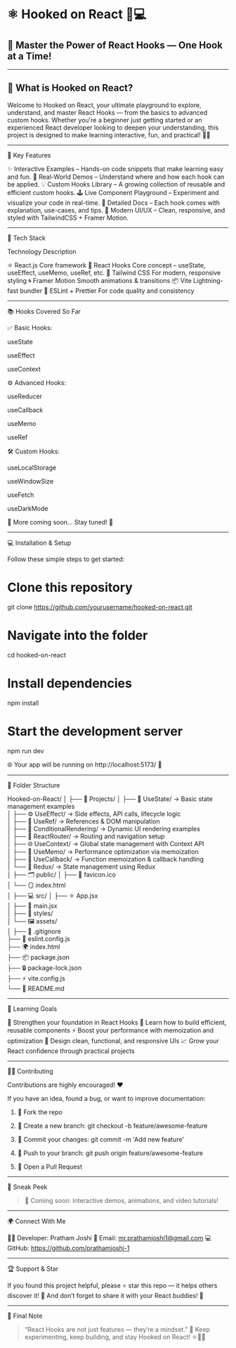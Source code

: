 # ⚛️ Hooked on React 🎣💻

## 🚀 Master the Power of React Hooks — One Hook at a Time!




---

## 🧠 What is Hooked on React?

Welcome to Hooked on React, your ultimate playground to explore, understand, and master React Hooks — from the basics to advanced custom hooks.
Whether you're a beginner just getting started or an experienced React developer looking to deepen your understanding, this project is designed to make learning interactive, fun, and practical! 💪🔥


---

🌟 Key Features

✨ Interactive Examples – Hands-on code snippets that make learning easy and fun.
🧩 Real-World Demos – Understand where and how each hook can be applied.
💡 Custom Hooks Library – A growing collection of reusable and efficient custom hooks.
🕹️ Live Component Playground – Experiment and visualize your code in real-time.
📘 Detailed Docs – Each hook comes with explanation, use-cases, and tips.
🎨 Modern UI/UX – Clean, responsive, and styled with TailwindCSS + Framer Motion.


---

🧰 Tech Stack

Technology	Description

⚛️ React.js	Core framework
🎣 React Hooks	Core concept – useState, useEffect, useMemo, useRef, etc.
💅 Tailwind CSS	For modern, responsive styling
🌀 Framer Motion	Smooth animations & transitions
📦 Vite	Lightning-fast bundler
🔧 ESLint + Prettier	For code quality and consistency



---

📚 Hooks Covered So Far

✅ Basic Hooks:

useState

useEffect

useContext


⚙️ Advanced Hooks:

useReducer

useCallback

useMemo

useRef


🛠️ Custom Hooks:

useLocalStorage

useWindowSize

useFetch

useDarkMode


💎 More coming soon… Stay tuned! 🚧


---

💻 Installation & Setup

Follow these simple steps to get started:

# Clone this repository
git clone https://github.com/yourusername/hooked-on-react.git

# Navigate into the folder
cd hooked-on-react

# Install dependencies
npm install

# Start the development server
npm run dev

🌐 Your app will be running on http://localhost:5173/ 🎉


---

🧩 Folder Structure

Hooked-on-React/
│
├── 📁 Projects/
│   ├── 🎣 UseState/                 → Basic state management examples  
│   ├── ⚙️ UseEffect/                → Side effects, API calls, lifecycle logic  
│   ├── 🧭 UseRef/                   → References & DOM manipulation  
│   ├── 🔀 ConditionalRendering/     → Dynamic UI rendering examples  
│   ├── 🧭 ReactRouter/              → Routing and navigation setup  
│   ├── 🌐 UseContext/               → Global state management with Context API  
│   ├── 🧮 UseMemo/                  → Performance optimization via memoization  
│   ├── 🔁 UseCallback/              → Function memoization & callback handling  
│   └── 🧰 Redux/                    → State management using Redux  
│
├── 🗂️ public/
│   ├── 🧩 favicon.ico  
│   └── 🪞 index.html  
│
├── 💻 src/
│   ├── ⚛️ App.jsx  
│   ├── 🚀 main.jsx  
│   ├── 🎨 styles/  
│   └── 🖼️ assets/  
│
├── 🛑 .gitignore  
├── 🧹 eslint.config.js  
├── 🌍 index.html  
├── 📦 package.json  
├── 🔒 package-lock.json  
├── ⚡ vite.config.js  
└── 📘 README.md

---

🎯 Learning Goals

🚀 Strengthen your foundation in React Hooks
🧠 Learn how to build efficient, reusable components
⚡ Boost your performance with memoization and optimization
🎨 Design clean, functional, and responsive UIs
📈 Grow your React confidence through practical projects


---

🧑‍💻 Contributing

Contributions are highly encouraged! ❤️

If you have an idea, found a bug, or want to improve documentation:

1. 🍴 Fork the repo


2. 🌱 Create a new branch: git checkout -b feature/awesome-feature


3. 💾 Commit your changes: git commit -m 'Add new feature'


4. 🚀 Push to your branch: git push origin feature/awesome-feature


5. 🔁 Open a Pull Request




---

📸 Sneak Peek

> 🎥 Coming soon: Interactive demos, animations, and video tutorials!




---

🌍 Connect With Me

👨‍💻 Developer: Pratham Joshi
💌 Email: mr.prathamjoshi1@gmail.com
💻 GitHub: https://github.com/prathamjoshi-1


---

🏆 Support & Star

If you found this project helpful, please ⭐ star this repo — it helps others discover it! 🌟
And don’t forget to share it with your React buddies! 🤝

---

💬 Final Note

> “React Hooks are not just features — they’re a mindset.” 💭
Keep experimenting, keep building, and stay Hooked on React! ⚛️🎣🔥



